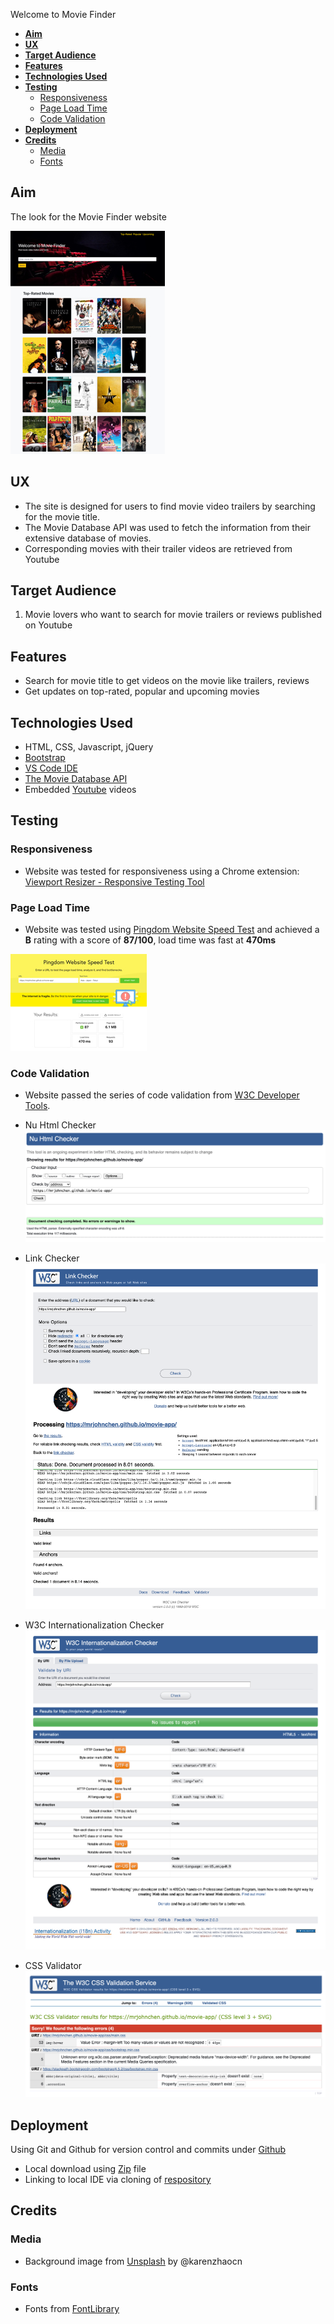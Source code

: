 Welcome to Movie Finder

<!-- @import "[TOC]" {cmd="toc" depthFrom=1 depthTo=6 orderedList=false} -->

<!-- code_chunk_output -->

- [**Aim**](#aim)
- [**UX**](#ux)
- [**Target Audience**](#target-audience)
- [**Features**](#features)
- [**Technologies Used**](#technologies-used)
- [**Testing**](#testing)
  - [Responsiveness](#responsiveness)
  - [Page Load Time](#page-load-time)
  - [Code Validation](#code-validation)
- [**Deployment**](#deployment)
- [**Credits**](#credits)
  - [Media](#media)
  - [Fonts](#fonts)

<!-- /code_chunk_output -->


## **Aim**

The look for the Movie Finder website

![Website](.../../images/Website%20preview.jpg)

## **UX**

* The site is designed for users to find movie video trailers by searching for the movie title.
* The Movie Database API was used to fetch the information from their extensive database of movies.
* Corresponding movies with their trailer videos are retrieved from Youtube  

## **Target Audience**

1. Movie lovers who want to search for movie trailers or reviews published on Youtube

## **Features**

* Search for movie title to get videos on the movie like trailers, reviews
* Get updates on top-rated, popular and upcoming movies 

## **Technologies Used**
* HTML, CSS, Javascript, jQuery
* [Bootstrap](https://getbootstrap.com/)
* [VS Code IDE](https://code.visualstudio.com/) 
* [The Movie Database API](https://developers.themoviedb.org/3/getting-started/introduction)
* Embedded [Youtube](https://www.youtube.com) videos


## **Testing**

### Responsiveness
* Website was tested for responsiveness using a Chrome extension: [Viewport Resizer - Responsive Testing Tool](https://chrome.google.com/webstore/detail/viewport-resizer-%E2%80%93-respon/kapnjjcfcncngkadhpmijlkblpibdcgm)

### Page Load Time
* Website was tested using [Pingdom Website Speed Test](https://tools.pingdom.com/) and achieved a **B** rating with a score of **87/100**, load time was fast at **470ms**

![Website Speed Test](.../../images/website%20speed%20test.jpg)

### Code Validation

* Website passed the series of code validation from [W3C Developer Tools](https://w3c.github.io/developers/tools/).

* Nu Html Checker
![Nu Html Checker](images/Nu%20Html%20Checker.png)

* Link Checker
![Link Checker](images/Link%20Checker.png)

* W3C Internationalization Checker
![W3C Internationalization Checker](images/W3C%20Internationalization%20Checker.png)

* CSS Validator
![CSS Validator](images/Css%20Validator.png)

## **Deployment**

Using Git and Github for version control and commits under [Github](https://github.com/mrjohnchen/movie-app)

* Local download using [Zip](https://github.com/mrjohnchen/movie-app/archive/master.zip) file
* Linking to local IDE via cloning of [respository](https://github.com/mrjohnchen/movie-app.git)

## **Credits**

### Media
* Background image from [Unsplash](https://unsplash.com/photos/jLRIsfkWRGo) by @karenzhaocn

### Fonts
* Fonts from [FontLibrary](https://fontlibrary.org/)